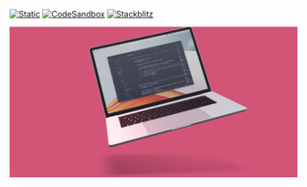 [![Static](https://img.shields.io/badge/demo-%23646CFF.svg?logo=html5&logoColor=white)](https://pmndrs.github.io/examples/floating-laptop)
[![CodeSandbox](https://img.shields.io/badge/codesandbox-040404?logo=codesandbox&logoColor=DBDBDB)](https://codesandbox.io/s/github/pmndrs/examples/tree/main/apps/floating-laptop)
[![Stackblitz](https://img.shields.io/badge/stackblitz-fff?logo=Stackblitz&logoColor=1389FD)](https://stackblitz.com/github/pmndrs/examples/tree/main/apps/floating-laptop)

![](thumbnail.png)

